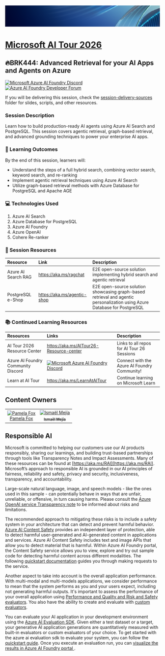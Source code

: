 <p align="center">
<img src="img/Banner-MS-AI-Tour-26.png" alt="decorative banner" width="1200"/>
</p>

# [Microsoft AI Tour 2026](https://aitour.microsoft.com)

## 🔥BRK444: Advanced Retrieval for your AI Apps and Agents on Azure

[![Microsoft Azure AI Foundry Discord](https://dcbadge.limes.pink/api/server/ByRwuEEgH4)](https://discord.com/invite/ByRwuEEgH4)
[![Azure AI Foundry Developer Forum](https://img.shields.io/badge/GitHub-Azure_AI_Foundry_Developer_Forum-blue?style=for-the-badge&logo=github&color=adff2f&logoColor=fff)](https://aka.ms/foundry/forum)

If you will be delivering this session, check the [session-delivery-sources](./session-delivery-resources/) folder for slides, scripts, and other resources.

### Session Description

Learn how to build production-ready AI agents using Azure AI Search and PostgreSQL. This session covers agentic retrieval, graph-based retrieval, and advanced grounding techniques to power your enterprise AI apps.

### 🧠 Learning Outcomes

By the end of this session, learners will:

- Understand the steps of a full hybrid search, combining vector search, keyword search, and re-ranking
- Implement agentic retrieval techniques using Azure AI Search
- Utilize graph-based retrieval methods with Azure Database for PostgreSQL and Apache AGE

### 💻 Technologies Used

1. Azure AI Search
1. Azure Database for PostgreSQL
1. Azure AI Foundry
1. Azure OpenAI
1. Cohere Re-ranker

### 🔗 Session Resources

| Resource           | Link                              | Description        |
|:-------------------|:----------------------------------|:-------------------|
| Azure AI Search RAG | https://aka.ms/ragchat  | E2E open-source solution implementing hybrid search and agentic retrieval |
| PostgreSQL e-Shop  | https://aka.ms/agentic-shop​ | E2E open-source solution showcasing graph-based retrieval and agentic personalization using Azure Database for PostgreSQL |

### 📚 Continued Learning Resources

| Resources          | Links                             | Description        |
|:-------------------|:----------------------------------|:-------------------|
| AI Tour 2026 Resource Center | https://aka.ms/AITour26-Resource-center | Links to all repos for AI Tour 26 Sessions |
| Azure AI Foundry Community Discord | [![Microsoft Azure AI Foundry Discord](https://dcbadge.limes.pink/api/server/ByRwuEEgH4)](https://discord.com/invite/ByRwuEEgH4)| Connect with the Azure AI Foundry Community! |
| Learn at AI Tour | https://aka.ms/LearnAtAITour | Continue learning on Microsoft Learn |

## Content Owners

<table>
<tr>
    <td align="center"><a href="https://github.com/pamelafox">
        <img src="https://github.com/pamelafox.png" width="100px;" alt="Pamela Fox"
/><br />Pamela Fox</a><br />
    </td>
    <td align="center"><a href="https://github.com/iemejia">
        <img src="https://github.com/iemejia.png" width="100px;" alt="Ismaël Mejía"/><br />
        <sub><b>Ismaël Mejía
</b></sub></a>
    </td>
</tr>

</table>

## Responsible AI 

Microsoft is committed to helping our customers use our AI products responsibly, sharing our learnings, and building trust-based partnerships through tools like Transparency Notes and Impact Assessments. Many of these resources can be found at [https://aka.ms/RAI](https://aka.ms/RAI).
Microsoft’s approach to responsible AI is grounded in our AI principles of fairness, reliability and safety, privacy and security, inclusiveness, transparency, and accountability.

Large-scale natural language, image, and speech models - like the ones used in this sample - can potentially behave in ways that are unfair, unreliable, or offensive, in turn causing harms. Please consult the [Azure OpenAI service Transparency note](https://learn.microsoft.com/legal/cognitive-services/openai/transparency-note?tabs=text) to be informed about risks and limitations.

The recommended approach to mitigating these risks is to include a safety system in your architecture that can detect and prevent harmful behavior. [Azure AI Content Safety](https://learn.microsoft.com/azure/ai-services/content-safety/overview) provides an independent layer of protection, able to detect harmful user-generated and AI-generated content in applications and services. Azure AI Content Safety includes text and image APIs that allow you to detect material that is harmful. Within Azure AI Foundry portal, the Content Safety service allows you to view, explore and try out sample code for detecting harmful content across different modalities. The following [quickstart documentation](https://learn.microsoft.com/azure/ai-services/content-safety/quickstart-text?tabs=visual-studio%2Clinux&pivots=programming-language-rest) guides you through making requests to the service.

Another aspect to take into account is the overall application performance. With multi-modal and multi-models applications, we consider performance to mean that the system performs as you and your users expect, including not generating harmful outputs. It's important to assess the performance of your overall application using [Performance and Quality and Risk and Safety evaluators](https://learn.microsoft.com/azure/ai-studio/concepts/evaluation-metrics-built-in). You also have the ability to create and evaluate with [custom evaluators](https://learn.microsoft.com/azure/ai-studio/how-to/develop/evaluate-sdk#custom-evaluators).

You can evaluate your AI application in your development environment using the [Azure AI Evaluation SDK](https://microsoft.github.io/promptflow/index.html). Given either a test dataset or a target, your generative AI application generations are quantitatively measured with built-in evaluators or custom evaluators of your choice. To get started with the azure ai evaluation sdk to evaluate your system, you can follow the [quickstart guide](https://learn.microsoft.com/azure/ai-studio/how-to/develop/flow-evaluate-sdk). Once you execute an evaluation run, you can [visualize the results in Azure AI Foundry portal ](https://learn.microsoft.com/azure/ai-studio/how-to/evaluate-flow-results).
